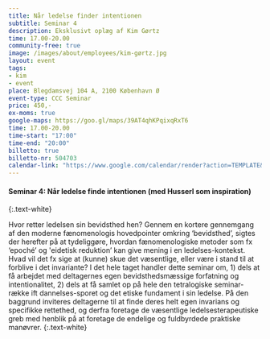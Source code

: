 ```yaml
---
title: Når ledelse finder intentionen
subtitle: Seminar 4
description: Eksklusivt oplæg af Kim Gørtz
time: 17.00-20.00
community-free: true
image: /images/about/employees/kim-gørtz.jpg
layout: event
tags:
- kim
- event
place: Blegdamsvej 104 A, 2100 København Ø
event-type: CCC Seminar
price: 450,-
ex-moms: true
google-maps: https://goo.gl/maps/39AT4qhKPqixqRxT6
time: 17.00-20.00
time-start: "17:00"
time-end: "20:00"
billetto: true
billetto-nr: 504703
calendar-link: "https://www.google.com/calendar/render?action=TEMPLATE&text=N%C3%A5r%20ledelse%20finder%20intentionen&details=Seminar%20med%20Kim%20G%C3%B8rtz%20hos%20CCC.&location=Blegdamsvej%20104%20A,%202100%20K%C3%B8benhavn%20%C3%98&dates=20211007T152000.000Z%2F20211007T180000.000Z"
---
```

#### Seminar 4: Når ledelse finde intentionen (med Husserl som inspiration)
{:.text-white}

Hvor retter ledelsen sin bevidsthed hen? Gennem en kortere gennemgang af den moderne fænomenologis hovedpointer omkring ‘bevidsthed’, sigtes der herefter på at tydeliggøre, hvordan fænomenologiske metoder som fx ‘epoché’ og 'eidetisk reduktion’ kan give mening i en ledelses-kontekst. Hvad vil det fx sige at (kunne) skue det væsentlige, eller være i stand til at forblive i det invariante? I det hele taget handler dette seminar om, 1) dels at få arbejdet med deltagernes egen bevidsthedsmæssige forfatning og intentionalitet, 2) dels at få samlet op på hele den tetralogiske seminar-række ift dannelses-sporet og det etiske fundament i sin ledelse. På den baggrund inviteres deltagerne til at finde deres helt egen invarians og specifikke rettethed, og derfra foretage de væsentlige ledelsesterapeutiske greb med henblik på at foretage de endelige og fuldbyrdede praktiske manøvrer.
{:.text-white}